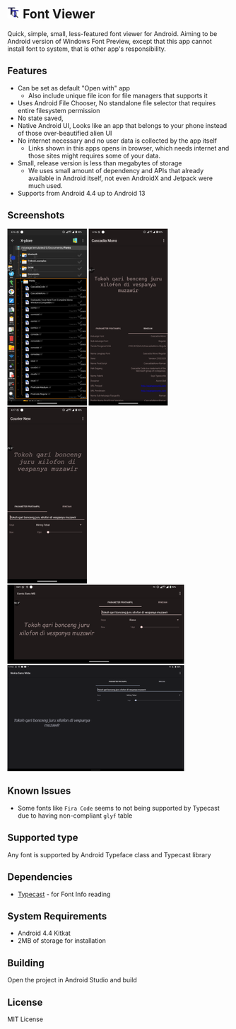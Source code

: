 # <img src="readme/icon.png" alt="Icon" style="height: 1em"> Font Viewer
Quick, simple, small, less-featured font viewer for Android. 
Aiming to be Android version of Windows Font Preview, except that this app cannot install font to system, that is other app's responsibility.

## Features
- Can be set as default "Open with" app
  - Also include unique file icon for file managers that supports it
- Uses Android File Chooser, No standalone file selector that requires entire filesystem permission
- No state saved, 
- Native Android UI, Looks like an app that belongs to your phone instead of those over-beautified alien UI
- No internet necessary and no user data is collected by the app itself
   - Links shown in this apps opens in browser, which needs internet and those sites might requires some of your data.
- Small, release version is less than megabytes of storage
   - We uses small amount of dependency and APIs that already available in Android itself, not even AndroidX and Jetpack were much used.
- Supports from Android 4.4 up to Android 13

## Screenshots
<img src="readme/icon_support.png" alt="Support for Icon" height="400">
<img src="readme/port_1.png" alt="Portrait 1" height="400">
<img src="readme/port_2.png" alt="Portrait 2" height="400">
<img src="readme/land_1.png" alt="Landscape" width="400">
<img src="readme/tablet_land.png" alt="Tablet Landscape" width="400">

## Known Issues
- Some fonts like `Fira Code` seems to not being supported by Typecast due to having non-compliant `glyf` table

## Supported type
Any font is supported by Android Typeface class and Typecast library

## Dependencies
- [Typecast](https://github.com/dcsch/typecast) - for Font Info reading

## System Requirements
- Android 4.4 Kitkat
- 2MB of storage for installation

## Building
Open the project in Android Studio and build

## License
MIT License